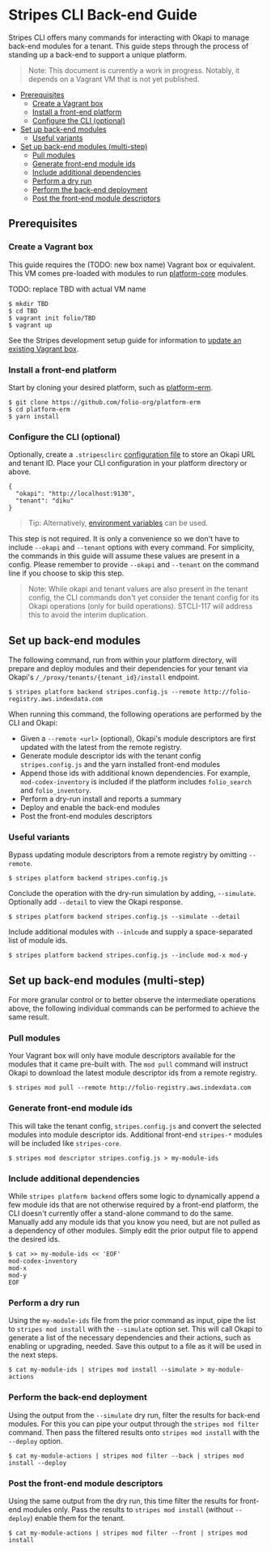 # Stripes CLI Back-end Guide

Stripes CLI offers many commands for interacting with Okapi to manage back-end modules for a tenant.  This guide steps through the process of standing up a back-end to support a unique platform.

> Note: This document is currently a work in progress. Notably, it depends on a Vagrant VM that is not yet published.

* [Prerequisites](#prerequisites)
    * [Create a Vagrant box](#create-a-vagrant-box)
    * [Install a front-end platform](#install-a-front-end-platform)
    * [Configure the CLI (optional)](#configure-the-cli-optional)
* [Set up back-end modules](#set-up-back-end-modules)
    * [Useful variants](#useful-variants)
* [Set up back-end modules (multi-step)](#set-up-back-end-modules-multi-step)
    * [Pull modules](#pull-modules)
    * [Generate front-end module ids](#generate-front-end-module-ids)
    * [Include additional dependencies](#include-additional-dependencies)
    * [Perform a dry run](#perform-a-dry-run)
    * [Perform the back-end deployment](#perform-the-back-end-deployment)
    * [Post the front-end module descriptors](#post-the-front-end-module-descriptors)


## Prerequisites

### Create a Vagrant box

This guide requires the (TODO: new box name) Vagrant box or equivalent.  This VM comes pre-loaded with modules to run [platform-core](https://github.com/folio-org/platform-core) modules.  

TODO: replace TBD with actual VM name
```
$ mkdir TBD
$ cd TBD
$ vagrant init folio/TBD
$ vagrant up
```

See the Stripes development setup guide for information to [update an existing Vagrant box](https://github.com/folio-org/stripes/blob/master/doc/new-development-setup.md#update-your-vagrant-box).


### Install a front-end platform

Start by cloning your desired platform, such as [platform-erm](https://github.com/folio-org/platform-erm).

```
$ git clone https://github.com/folio-org/platform-erm
$ cd platform-erm
$ yarn install
```

### Configure the CLI (optional)

Optionally, create a `.stripesclirc` [configuration file](https://github.com/folio-org/stripes-cli/blob/master/doc/user-guide.md#configuration) to store an Okapi URL and tenant ID. Place your CLI configuration in your platform directory or above.

```
{
  "okapi": "http://localhost:9130",
  "tenant": "diku"
}
```

> Tip: Alternatively, [environment variables](https://github.com/folio-org/stripes-cli/blob/master/doc/user-guide.md#environment-variables) can be used.

This step is not required.  It is only a convenience so we don't have to include `--okapi` and `--tenant` options with every command.  For simplicity, the commands in this guide will assume these values are present in a config.  Please remember to provide `--okapi` and `--tenant` on the command line if you choose to skip this step.

> Note: While okapi and tenant values are also present in the tenant config, the CLI commands don't yet consider the tenant config for its Okapi operations (only for build operations). STCLI-117 will address this to avoid the interim duplication.


## Set up back-end modules

The following command, run from within your platform directory, will prepare and deploy modules and their dependencies for your tenant via Okapi's `/_/proxy/tenants/{tenant_id}/install` endpoint.

```
$ stripes platform backend stripes.config.js --remote http://folio-registry.aws.indexdata.com
```

When running this command, the following operations are performed by the CLI and Okapi:
- Given a `--remote <url>` (optional), Okapi's module descriptors are first updated with the latest from the remote registry.
- Generate module descriptor ids with the tenant config `stripes.config.js` and the yarn installed front-end modules
- Append those ids with additional known dependencies.  For example, `mod-codex-inventory` is included if the platform includes `folio_search` and `folio_inventory`.
- Perform a dry-run install and reports a summary
- Deploy and enable the back-end modules
- Post the front-end modules descriptors

### Useful variants

Bypass updating module descriptors from a remote registry by omitting `--remote`.
```
$ stripes platform backend stripes.config.js
```

Conclude the operation with the dry-run simulation by adding, `--simulate`.  Optionally add `--detail` to view the Okapi response.
```
$ stripes platform backend stripes.config.js --simulate --detail
```

Include additional modules with `--inlcude` and supply a space-separated list of module ids.
```
$ stripes platform backend stripes.config.js --include mod-x mod-y
```


## Set up back-end modules (multi-step)

For more granular control or to better observe the intermediate operations above, the following individual commands can be performed to achieve the same result.

### Pull modules
Your Vagrant box will only have module descriptors available for the modules that it came pre-built with.  The `mod pull` command will instruct Okapi to download the latest module descriptor ids from a remote registry.

```
$ stripes mod pull --remote http://folio-registry.aws.indexdata.com
```
 
### Generate front-end module ids

This will take the tenant config, `stripes.config.js` and convert the selected modules into module descriptor ids.  Additional front-end `stripes-*` modules will be included like `stripes-core`.
```
$ stripes mod descriptor stripes.config.js > my-module-ids
```

### Include additional dependencies

While `stripes platform backend` offers some logic to dynamically append a few module ids that are not otherwise required by a front-end platform, the CLI doesn't currently offer a stand-alone command to do the same.  Manually add any module ids that you know you need, but are not pulled as a dependency of other modules.  Simply edit the prior output file to append the desired ids.

```
$ cat >> my-module-ids << 'EOF'
mod-codex-inventory
mod-x
mod-y
EOF
```

### Perform a dry run

Using the `my-module-ids` file from the prior command as input, pipe the list to `stripes mod install` with the `--simulate` option set.  This will call Okapi to generate a list of the necessary dependencies and their actions, such as enabling or upgrading, needed.  Save this output to a file as it will be used in the next steps.

```
$ cat my-module-ids | stripes mod install --simulate > my-module-actions
```

### Perform the back-end deployment

Using the output from the `--simulate` dry run, filter the results for back-end modules.  For this you can pipe your output through the `stripes mod filter` command. Then pass the filtered results onto `stripes mod install` with the `--deploy` option.

```
$ cat my-module-actions | stripes mod filter --back | stripes mod install --deploy
```


### Post the front-end module descriptors

Using the same output from the dry run, this time filter the results for front-end modules only. Pass the results to `stripes mod install` (without `--deploy`) enable them for the tenant.

```
$ cat my-module-actions | stripes mod filter --front | stripes mod install
```
